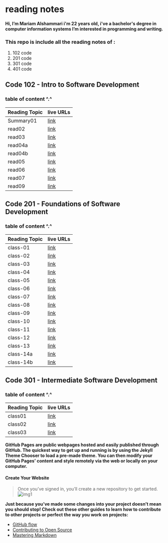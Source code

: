 # **reading notes**

####  Hi, I’m Mariam Alshammari i'm 22 years old, i've a bachelor's degree in computer information systems I’m interested in programming and writing.


### **This repo is include all the reading notes of :**
1. 102 code 
2. 201 code 
3. 301 code 
4. 401 code 


## **Code 102 - Intro to Software Development** 

### table of content ^.^

| Reading Topic  | live URLs    |
| :------------- | :---------- |
| Summary01      |[link](https://mariamalshammari.github.io/reading-notes2/Summary)|
| read02         |[link](https://mariamalshammari.github.io/reading-notes2/read02) |
| read03         |[link](https://mariamalshammari.github.io/reading-notes2/read03) |
| read04a         |[link](https://mariamalshammari.github.io/reading-notes2/read04a) |
| read04b         |[link](https://mariamalshammari.github.io/reading-notes2/read04b) |
| read05         |[link](https://mariamalshammari.github.io/reading-notes2/read05) |
| read06         |[link](https://mariamalshammari.github.io/reading-notes2/read06) |
| read07         |[link](https://mariamalshammari.github.io/reading-notes2/read07) |
| read09         |[link](https://mariamalshammari.github.io/reading-notes2/read09) |


## **Code 201 - Foundations of Software Development**
### table of content ^.^

| Reading Topic  | live URLs    |
| :------------- | :---------- |
| class-01         |[link](https://mariamalshammari.github.io/reading-notes/class-01)|
| class-02         |[link](https://mariamalshammari.github.io/reading-notes/class-02) |
| class-03         |[link](https://mariamalshammari.github.io/reading-notes/class-03) |
| class-04         |[link](https://mariamalshammari.github.io/reading-notes/class-04) |
| class-05         |[link](https://mariamalshammari.github.io/reading-notes/class-05) |
| class-06         |[link](https://mariamalshammari.github.io/reading-notes/class-06) |
| class-07         |[link](https://mariamalshammari.github.io/reading-notes/class-07) |
| class-08         |[link](https://mariamalshammari.github.io/reading-notes/class-08) |
| class-09         |[link](https://mariamalshammari.github.io/reading-notes/class-09) |
| class-10         |[link](https://mariamalshammari.github.io/reading-notes/class-10) |
| class-11         |[link](https://mariamalshammari.github.io/reading-notes/class-11) |
| class-12         |[link](https://mariamalshammari.github.io/reading-notes/class-12) |
| class-13         |[link](https://mariamalshammari.github.io/reading-notes/class-13) |
| class-14a         |[link](https://mariamalshammari.github.io/reading-notes/class-14a) |
| class-14b         |[link](https://mariamalshammari.github.io/reading-notes/class-14b) |



## **Code 301 - Intermediate Software Development**

### table of content ^.^


| Reading Topic  | live URLs    |
| :------------- | :---------- |
| class01        |[link](https://mariamalshammari.github.io/reading-notes/Class01)|
| class02        |[link](https://mariamalshammari.github.io/reading-notes/Class02)|
| class03        |[link](https://mariamalshammari.github.io/reading-notes/Class03)|




**GitHub Pages are public webpages hosted and easily published through GitHub. The quickest way to get up and running is by using the Jekyll Theme Chooser to load a pre-made theme. You can then modify your GitHub Pages’ content and style remotely via the web or locally on your computer.**

#### Create Your Website
>Once you’ve signed in, you’ll create a new repository to get started.
![img1](https://guides.github.com/features/pages/create-new-repo-button.png)

**Just because you’ve made some changes into your project doesn’t mean you should stop! Check out these other guides to learn how to contribute to other projects or perfect the way you work on projects:**

* [GitHub flow](https://guides.github.com/introduction/flow/)
* [Contributing to Open Source](https://opensource.guide/how-to-contribute/)
* [Mastering Markdown](https://guides.github.com/features/mastering-markdown/)
